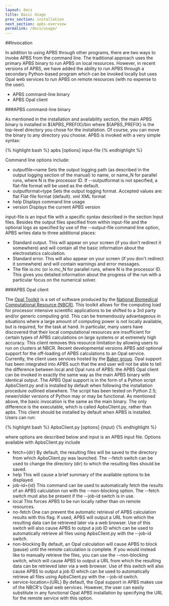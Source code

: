 ```yaml
---
layout: docs
title: Basic Usage
prev_section: installation
next_section: apbs-overview
permalink: /docs/usage/
---
```



<style>.section-nav {display:none;}</style>



##Invocation

In addition to using APBS through other programs, there are two ways to invoke APBS from the command line. The traditional approach uses the primary APBS binary to run APBS on local resources. However, in recent versions of APBS, we have added the ability to run APBS through a secondary Python-based program which can be invoked locally but uses Opal web services to run APBS on remote resources (with no expense to the user).

<div>
	<ul>
		<li>APBS command-line binary</li>
		<li>APBS Opal client</li>
	</ul>
</div>

###APBS command-line binary

As mentioned in the installation and availability section, the main APBS binary is installed in ${APBS_PREFIX}/bin where ${APBS_PREFIX} is the top-level directory you chose for the installation. Of course, you can move the binary to any directory you choose. APBS is invoked with a very simple syntax:

{% highlight bash %}
apbs [options] input-file
{% endhighlight %}

Command line options include:

- outputfile=name  Sets the output logging path (as described in the output logging section of the manual) to name, or name_N for parallel runs, where N is the processor ID. If --outputformat is not specified, a flat-file format will be used as the default.
- outputformat=type  Sets the output logging format. Accepted values are:
flat  Flat-file format (default).
xml  XML format
- help  Displays command line usage
- version  Displays the current APBS version

input-file is an input file with a specific syntax described in the section Input files. Besides the output files specified from within input-file and the optional logs as specified by use of the --output-file command line option, APBS writes data to three additional places:

- Standard output. This will appear on your screen (if you don't redirect it somewhere) and will contain all the basic information about the electrostatics calculation.
- Standard error. This will also appear on your screen (if you don't redirect it somewhere) and will contain warnings and error messages.
- The file io.mc (or io.mc_N for parallel runs, where N is the processor ID. This gives you detailed information about the progress of the run with a particular focus on the numerical solver.

###APBS Opal client

<p>The <a href="http://nbcr.net/software/opal/" target="_blank">Opal Toolkit</a> is a set of software produced by the <a href="http://nbcr.net/" target="_blank">National Biomedical Computational Resource (NBCR)</a>. This toolkit allows for the computing load for processor intensive scientiﬁc applications to be shifted to a 3rd party and/or generic computing grid. This can be tremendously advantageous in situations where a large amount of computing power is not locally available, but is required, for the task at hand. In particular, many users have discovered that their local computational resources are insufficient for certain types of APBS calculations on large systems or at extremely high accuracy. This client removes this resource limitation by allowing users to run on clusters at NBCR.
Recent developmental versions APBS add optional support for the off-loading of APBS calculations to an Opal service. Currently, the client uses services hosted by the <a href="http://nabgroup.org/" target="_blank">Baker group</a>. Opal support has been integrated into APBS such that the end user will not be able to tell the difference between local and Opal runs of APBS: the APBS Opal client can be invoked in exactly the same way as the main APBS binary with identical output.
The APBS Opal support is in the form of a Python script ApbsClient.py and is installed by default when following the installation procedure outlined elsewhere. The script has been tested on Python 2.5; newer/older versions of Python may or may be functional.
As mentioned above, the basic invocation is the same as the main binary. The only difference is the executable, which is called ApbsClient.py, rather than apbs. This client should be installed by default when APBS is installed. Users can run:</p>

{% highlight bash %}
ApbsClient.py [options] {input}
{% endhighlight %}

where options are described below and input is an APBS input file. Options available with ApbsClient.py include

- fetch={dir}  By default, the resulting ﬁles will be saved to the directory from which ApbsClient.py was launched. The --fetch switch can be used to change the directory (dir) to which the resulting ﬁles should be saved.
- help  This will cause a brief summary of the available options to be displayed.
- job-id={id}  This command can be used to automatically fetch the results of an APBS calculation run with the --non-blocking option. The --fetch switch must also be present if the --job-id switch is in use.
- local  This forces APBS to be run locally rather than on remote resources.
- no-fetch  One can prevent the automatic retrieval of APBS calculation results with this flag. If used, APBS will output a URL from which the resulting data can be retrieved later via a web browser. Use of this switch will also cause APBS to output a job ID which can be used to automatically retrieve all files using ApbsClient.py with the --job-id switch.
- non-blocking  By default, an Opal calculation will cause APBS to block (pause) until the remote calculation is complete. If you would instead like to manually retrieve the ﬁles, you can use the --non-blocking switch, which will cause APBS to output a URL from which the resulting data can be retrieved later via a web browser. Use of this switch will also cause APBS to output a job ID which can be used to automatically retrieve all files using ApbsClient.py with the --job-id switch.
- service-location={URL}  By default, the Opal support in APBS makes use of the NBCR's Opal web services. However, the user can easily substitute in any functional Opal APBS installation by specifying the URL for the remote service with this option.